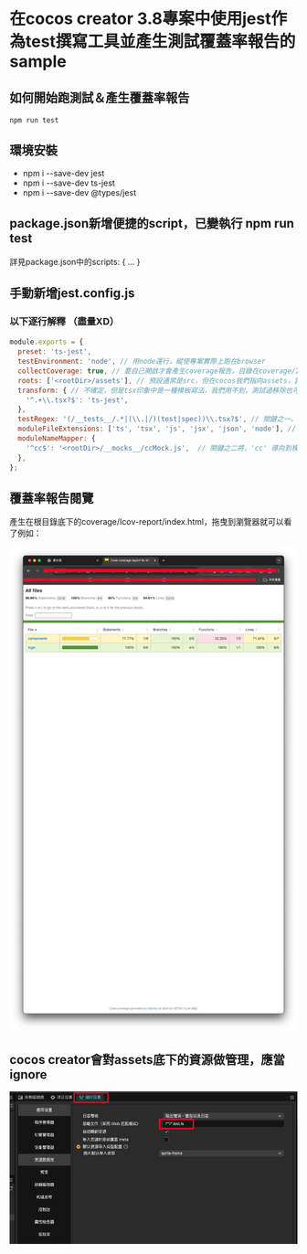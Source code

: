 # 在cocos creator 3.8專案中使用jest作為test撰寫工具並產生測試覆蓋率報告的sample

## 如何開始跑測試＆產生覆蓋率報告
```
npm run test
```

## 環境安裝

- npm i --save-dev jest
- npm i --save-dev ts-jest
- npm i --save-dev @types/jest

## package.json新增便捷的script，已變執行 npm run test

詳見package.json中的scripts: { ... }

## 手動新增jest.config.js

### 以下逐行解釋 （盡量XD）
```js
module.exports = {
  preset: 'ts-jest',
  testEnvironment: 'node', // 用node運行，縱使專案實際上跑在browser
  collectCoverage: true, // 要自己開啟才會產生coverage報告，目錄在coverage/Icov-report
  roots: ['<rootDir>/assets'], // 預設通常是src，但在cocos我們指向assets，當然你也可以只對 assets/scripts/之類的
  transform: { // 不確定，但是tsx印象中是一種模板寫法，我們用不到，測試過移除也可以跑，但我還是保留
    '^.+\\.tsx?$': 'ts-jest',
  },
  testRegex: '(/__tests__/.*|(\\.|/)(test|spec))\\.tsx?$', // 關鍵之一，用正規表示式辨別哪些code是測試檔案，以這邊為例就是assets底下有放在__tests__底下且檔名含有xxx.test.ts的都算
  moduleFileExtensions: ['ts', 'tsx', 'js', 'jsx', 'json', 'node'], // 這裡應該是延伸去判斷有哪些副檔名會被測試檔案給使用到，待測試
  moduleNameMapper: {
    '^cc$': '<rootDir>/__mocks__/ccMock.js',  // 關鍵之二將，'cc' 導向到模擬文件。 這樣才不會想驗證一下component的functinos不認得cc
  },
};
```

## 覆蓋率報告閱覽
產生在根目錄底下的coverage/Icov-report/index.html，拖曳到瀏覽器就可以看了例如：

![請看圖](./README-pic1.png "覆蓋率報告圖例")


## cocos creator會對assets底下的資源做管理，應當ignore
![請看圖](./README-pic2.png "如何設置ignore")